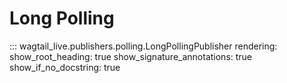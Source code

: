 # Long Polling

::: wagtail_live.publishers.polling.LongPollingPublisher
    rendering:
      show_root_heading: true
      show_signature_annotations: true
      show_if_no_docstring: true
